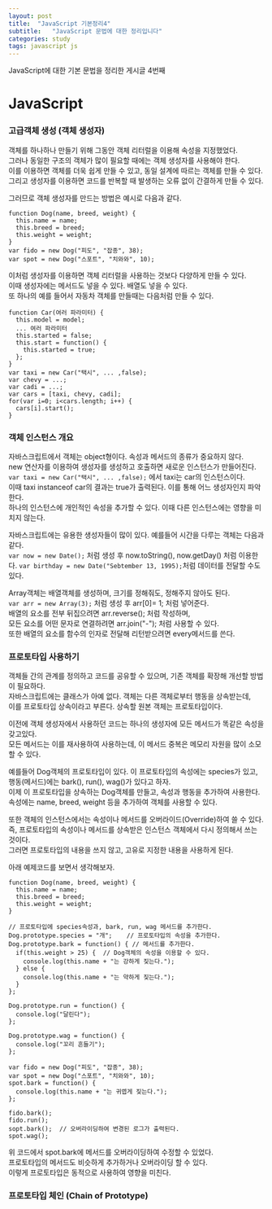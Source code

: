 ```yaml
---
layout: post
title:  "JavaScript 기본정리4"
subtitle:   "JavaScript 문법에 대한 정리입니다"
categories: study
tags: javascript js
---
```


JavaScript에 대한 기본 문법을 정리한 게시글 4번째

# JavaScript

### 고급객체 생성 (객체 생성자)

객체를 하나하나 만들기 위해 그동안 객체 리터럴을 이용해 속성을 지정했었다.  
그러나 동일한 구조의 객체가 많이 필요할 때에는 객체 생성자를 사용해야 한다.  
이를 이용하면 객체를 더욱 쉽게 만들 수 있고, 동일 설계에 따르는 객체를 만들 수 있다.  
그리고 생성자를 이용하면 코드를 반복할 때 발생하는 오류 없이 간결하게 만들 수 있다.  

그러므로 객체 생성자를 만드는 방법은 예시로 다음과 같다.
~~~
function Dog(name, breed, weight) {
  this.name = name;
  this.breed = breed;
  this.weight = weight;
}
var fido = new Dog("피도", "잡종", 38);
var spot = new Dog("스포트", "치와와", 10);
~~~
이처럼 생성자를 이용하면 객체 리터럴을 사용하는 것보다 다양하게 만들 수 있다.  
이때 생성자에는 메서드도 넣을 수 있다. 배열도 넣을 수 있다.  
또 하나의 예를 들어서 자동차 객체를 만들때는 다음처럼 만들 수 있다.  
~~~
function Car(여러 파라미터) {
  this.model = model;
  ... 여러 파라미터
  this.started = false;
  this.start = function() {
    this.started = true;
  };
}
var taxi = new Car("택시", ... ,false);
var chevy = ...;
var cadi = ...;
var cars = [taxi, chevy, cadi];
for(var i=0; i<cars.length; i++) {
  cars[i].start();
}
~~~

### 객체 인스턴스 개요

자바스크립트에서 객체는 object형이다. 속성과 메서드의 종류가 중요하지 않다.  
new 연산자를 이용하여 생성자를 생성하고 호출하면 새로운 인스턴스가 만들어진다.  
`var taxi = new Car("택시", ... ,false);` 에서 taxi는 car의 인스턴스이다.  
이때 taxi instanceof car의 결과는 true가 출력된다. 이를 통해 어느 생성자인지 파악한다.  
하나의 인스턴스에 개인적인 속성을 추가할 수 있다. 이때 다른 인스턴스에는 영향을 미치지 않는다.  

자바스크립트에는 유용한 생성자들이 많이 있다. 예를들어 시간을 다루는 객체는 다음과 같다.  
`var now = new Date();` 처럼 생성 후 now.toString(), now.getDay() 처럼 이용한다.
`var birthday = new Date("Sebtember 13, 1995);`처럼 데이터를 전달할 수도 있다.  

Array객체는 배열객체를 생성하며, 크기를 정해줘도, 정해주지 않아도 된다.  
`var arr = new Array(3);` 처럼 생성 후 arr[0]= 1; 처럼 넣어준다.  
배열의 요소를 전부 뒤집으려면 arr.reverse(); 처럼 작성하며,  
모든 요소를 어떤 문자로 연결하려면 arr.join("-"); 처럼 사용할 수 있다.  
또한 배열의 요소를 함수의 인자로 전달해 리턴받으려면 every메서드를 쓴다.

### 프로토타입 사용하기

객체들 간의 관계를 정의하고 코드를 공유할 수 있으며, 기존 객체를 확장해 개선할 방법이 필요하다.  
자바스크립트에는 클래스가 아예 없다. 객체는 다른 객체로부터 행동을 상속받는데,  
이를 프로토타입 상속이라고 부른다. 상속할 원본 객체는 프로토타입이다.  

이전에 객체 생성자에서 사용하던 코드는 하나의 생성자에 모든 메서드가 똑같은 속성을 갖고있다.  
모든 메서드는 이를 재사용하여 사용하는데, 이 메서드 중복은 메모리 자원을 많이 소모할 수 있다.  

예를들어 Dog객체의 프로토타입이 있다. 이 프로토타입의 속성에는 species가 있고,  
행동(메서드)에는 bark(), run(), wag()가 있다고 하자.  
이제 이 프로토타입을 상속하는 Dog객체를 만들고, 속성과 행동을 추가하여 사용한다.  
속성에는 name, breed, weight 등을 추가하여 객체를 사용할 수 있다.  

또한 객체의 인스턴스에서는 속성이나 메서드를 오버라이드(Override)하여 쓸 수 있다.  
즉, 프로토타입의 속성이나 메서드를 상속받은 인스턴스 객체에서 다시 정의해서 쓰는 것이다.  
그러면 프로토타입의 내용을 쓰지 않고, 고유로 지정한 내용을 사용하게 된다.  

아래 예제코드를 보면서 생각해보자.  
~~~
function Dog(name, breed, weight) {
  this.name = name;
  this.breed = breed;
  this.weight = weight;
}

// 프로토타입에 species속성과, bark, run, wag 메서드를 추가한다.
Dog.prototype.species = "개";    // 프로토타입의 속성을 추가한다.
Dog.prototype.bark = function() { // 메서드를 추가한다.
  if(this.weight > 25) {  // Dog객체의 속성을 이용할 수 있다.
    console.log(this.name + "는 강하게 짖는다.");
  } else {
    console.log(this.name + "는 약하게 짖는다.");
  }
};

Dog.prototype.run = function() {
  console.log("달린다");
};

Dog.prototype.wag = function() {
  console.log("꼬리 흔들기");
};

var fido = new Dog("피도", "잡종", 38);
var spot = new Dog("스포트", "치와와", 10);
spot.bark = function() {
  console.log(this.name + "는 귀엽게 짖는다.");
};

fido.bark();
fido.run();
sopt.bark();  // 오버라이딩하여 변경된 로그가 출력된다.
spot.wag();
~~~
위 코드에서 spot.bark에 메서드를 오버라이딩하여 수정할 수 있었다.  
프로토타입의 메서드도 비슷하게 추가하거나 오버라이딩 할 수 있다.  
이렇게 프로토타입은 동적으로 사용하여 영향을 미친다.  

### 프로토타입 체인 (Chain of Prototype)

